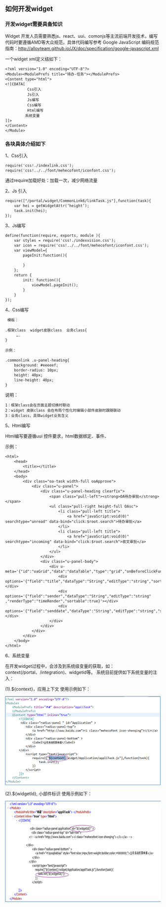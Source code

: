## 如何开发widget

### 开发widget需要具备知识

Widget 开发人员需要熟悉js、react、uui、comonjs等主流前端开发技术，编写代码时要遵循AMD等大众规范，具体代码编写参考
Google JavaScript 编码规范指南：<http://alloyteam.github.io/JX/doc/specification/google-javascript.xml>

 一个widget xml定义结如下：

	<?xml version="1.0" encoding="UTF-8"?>
	<Module><ModulePrefs title="待办-任务"></ModulePrefs>
	<Content type="html">
	<![CDATA[
	          Css引入  
	          Js引入
	          Js编写
	          Css编写
	          Html编写
	         系统变量
	]]>
	</Content>
	</Module>

### 各块具体介绍如下

1、Css引入 

	require('css!./indexlink.css'); 
	require('css!../../font/mehecofont/iconfont.css');
    
   通过require加载好处：加载一次，减少网络流量

2、Js 引入

	require(["/portal/widget/CommonLink6/linkTask.js"],function(task){
	    var hei = getWidgetAttr(‘height’);
	    task.init(hei);
	});

3、Js编写

	define(function(require, exports, module ){
	    var styles = require('css!./indexvision.css');
	    var icon = require('css!../../font/mehecofont/iconfont.css');
	    var viewModel={
	        pageInit:function(){
	
	        }
	    };
	    return {
	        init: function(){
	            viewModel.pageInit();
	        }
	    }
	});


4、Css编写

     模板：

	.框架class  widget皮肤class  业务class{
	     ….
	}

    示例：

	.commonlink .u-panel-heading{
	    background: #eeeeef;
	    border-radius: 10px;
	    height: 40px;
	    line-height: 40px;
	} 

说明：

	1：框架class会在页面主题切换时联动
    2：widget 皮肤class 会在布局个性化时编辑小部件皮肤时跟随联动
    3：业务class，具体widget业务含义

5、Html编写

Html编写要遵循uui 控件要求，html数据绑定、事件、

示例：

	<html>
	    <head>
	        <title></title>
	    </head>
	    <body>
	        <div class="oa-task width-full oaApprove">
	            <div class="u-panel">
	                <div class="u-panel-heading clearfix">
	                    <span class="pull-left"><strong>OA待办审批</strong></span>
	                    <ul class="pull-right height-full OAsc">
	                        <li class="pull-left title">
	                            <a href="javaScript:void(0)" searchtype="unread" data-bind="click:$root.search">待办审批</a>
	                        </li>
	                        <li class="pull-left title">
	                            <a href="javaScript:void(0)" searchtype="incoming" data-bind="click:$root.search">收文审批</a>
	                        </li>
	                    </ul>
	                </div>
	                <div class="u-panel-body">
	                    <div u-meta='{"id":"oaGrid","data":"dataTable","type":"grid","onBeforeClickFun":"onClickFun"}'>
	                        <div options='{"field":"title","dataType":"String","editType":"string","sortable":true,"canSwap":true}'></div>
	                        <div options='{"field":"sender","dataType":"String","editType":"string" ,"renderType":"timeRender","sortable":true}'></div>
	                        <div options='{"field":"senddate","dataType":"String","editType":"string","sumCol":true}'></div>
	                    </div>
	                </div>
	            </div>
	        </div>
	    </body>
	</html>


6、系统变量

在开发widget过程中，会涉及到系统级变量的获取，如：context(/portal、/integration)、widgetid等。
系统目前提供如下系统变量的注入：

(1).${context}，应用上下文
使用示例如下：

![](/articles/cportal/4-/images/1.PNG)
 
(2).${widgetId}, 小部件标识
使用示例如下：

![](/articles/cportal/4-/images/2.PNG)